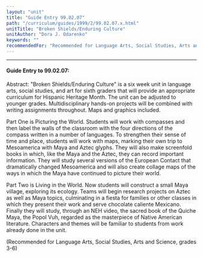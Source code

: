 ```yaml
---
layout: "unit"
title: "Guide Entry 99.02.07"
path: "/curriculum/guides/1999/2/99.02.07.x.html"
unitTitle: "Broken Shields/Enduring Culture"
unitAuthor: "Dora J. Odarenko"
keywords: ""
recommendedFor: "Recommended for Language Arts, Social Studies, Arts and Science, grades 3-6."
---
```

<body>
<hr/>
<h4>
Guide Entry to 99.02.07:
</h4>
<p>Abstract:  "Broken Shields/Enduring Culture" is a six week unit in language arts, social studies, and art for sixth graders that will provide an appropriate curriculum for Hispanic Heritage Month.  The unit can be adjusted to younger grades.  Multidisciplinary hands-on projects will be combined with writing assignments throughout.  Maps and graphics included.</p>
<p>
Part One is Picturing the World.  Students will work with compasses and then label the walls of the classroom with the four directions of the compass written in a number of languages.  To strengthen their sense of time and place, students will work with maps, marking their own trip to Mesoamerica with Maya and Aztec glyphs. They will also make screenfold books in which, like the Maya and the Aztec, they can record important information.  They will study several versions of the European Contact that dramatically changed Mesoamerica and will also create collage maps of the ways in which the Maya have continued to picture their world.
</p>
<p>
Part Two is Living in the World.  Now students will construct a small Maya village, exploring its ecology.  Teams will begin research projects on Aztec as well as Maya topics, culminating in a fiesta for families or other classes in which they present their work and serve chocolate caliente Mexicano.  Finally they will study, through an NEH video, the sacred book of the Quiche Maya, the Popol Vuh, regarded as the masterpiece of Native American literature.  Characters and themes will be familiar to students from work already done in the unit.
</p>
<p>
(Recommended for Language Arts, Social Studies, Arts and Science, grades 3-6)
</p>
</body>
